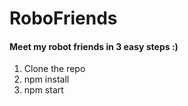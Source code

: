 # RoboFriends

#### Meet my robot friends in 3 easy steps :)
 1. Clone the repo
 1. npm install
 1. npm start
